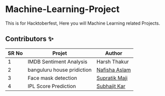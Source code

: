 # Machine-Learning-Project
This is for Hacktoberfest, Here you will Machine Learning related Projects.


## Contributors ✨

| SR No   | Projet | Author  |
| -------| -------- | ---------|
| 1 | IMDB Sentiment Analysis | Harsh Thakur |
| 2 | banguluru house pridiction | [Nafisha Aslam ](https://github.com/Nafisha08)  |  
| 3 | Face mask detection | [Supratik Maji](https://github.com/Supratimaji) |
| 4 | IPL Score Prediction | [Subhajit Kar](https://github.com/Subhajitkar2003) |

